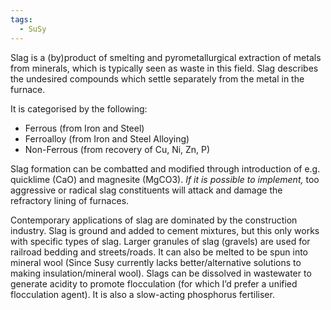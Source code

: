 ```yaml
---
tags:
  - SuSy
---
```

Slag is a (by)product of smelting and pyrometallurgical extraction of metals from minerals, which is typically seen as waste in this field. Slag describes the undesired compounds which settle separately from the metal in the furnace. 

It is categorised by the following:
- Ferrous (from Iron and Steel)
- Ferroalloy (from Iron and Steel Alloying)
- Non-Ferrous (from recovery of Cu, Ni, Zn, P)

Slag formation can be combatted and modified through introduction of e.g. quicklime (CaO) and magnesite (MgCO3). *If it is possible to implement,* too aggressive or radical slag constituents will attack and damage the refractory lining of furnaces. 

Contemporary applications of slag are dominated by the construction industry. Slag is ground and added to cement mixtures, but this only works with specific types of slag. Larger granules of slag (gravels) are used for railroad bedding and streets/roads. 
It can also be melted to be spun into mineral wool (Since Susy currently lacks better/alternative solutions to making insulation/mineral wool). 
Slags can be dissolved in wastewater to generate acidity to promote flocculation (for which I’d prefer a unified flocculation agent). It is also a slow-acting phosphorus fertiliser. 